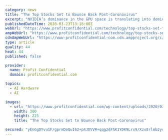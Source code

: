 ```yaml
---
category: news
title: "The Top Stocks Set to Bounce Back Post-Coronavirus"
excerpt: "NVIDIA’s dominance in the GPU space is translating into dominance in the AI industry. A large part of the AI market will rely on cutting-edge GPU technology. And NVIDIA simply has no rival in that area. The company’s strength in the GPU market means that everyone else is playing catch-up. And, frankly, there’s no better market to be ..."
publishedDateTime: 2020-03-23T13:16:00Z
webUrl: "https://www.profitconfidential.com/technology/top-stocks-set-to-bounce-back-post-coronavirus/"
ampWebUrl: "https://www.profitconfidential.com/technology/top-stocks-set-to-bounce-back-post-coronavirus/amp/"
cdnAmpWebUrl: "https://www-profitconfidential-com.cdn.ampproject.org/c/s/www.profitconfidential.com/technology/top-stocks-set-to-bounce-back-post-coronavirus/amp/"
type: article
quality: 44
heat: 44
published: false

provider:
  name: Profit Confidential
  domain: profitconfidential.com

topics:
  - AI Hardware
  - AI

images:
  - url: "https://www.profitconfidential.com/wp-content/uploads/2020/03/cpu-chip-on-circuit-board-8AA98P9-300x225.jpg"
    width: 300
    height: 225
    title: "The Top Stocks Set to Bounce Back Post-Coronavirus"

secured: "yEnGgDYvu1F/gprmDoQuI62+p4JDVVR+qqg2dFSK1YDK9Lrx9/Xzs8rlmb2ycPOkg3DgTtR45v3py/gQ8JTOvE1yJgyoZQu7icOSUWRrshiNTovArOsyOXPg8otbGRpZB2Pk3PYn7g6+k1AN8xK0mc6oZf0zGCeeQ5eJ51NGNi1exfQJn0gEf1Cfet25i7G02nV7772XHVeICBVRcKFGJg6caWGRDSnx8M6CmOVsDeUJVm3aRjgkCq9uv12sJNfFYZdWMp24nJ/8IsIWqCii56XW3lQXeHRoWVo+Sfbztce5q1fFqFY9JfUo0cuKN+AT;lYPHpE316uFdPdZPrsZYYA=="
---
```


